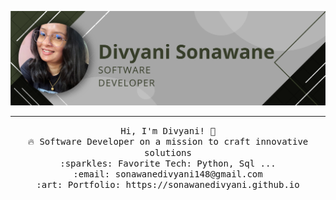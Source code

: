 ![Banner](images/Banner.png)
 <hr></hr>
<p align="center">
  <samp>
    Hi, I'm Divyani! 👋 <br>
    🔥 Software Developer on a mission to craft innovative solutions<br>
    :sparkles: Favorite Tech: Python, Sql ... <br>
    :email:	sonawanedivyani148@gmail.com <br>
    :art: Portfolio: https://sonawanedivyani.github.io<br>

  </samp>
</p>

